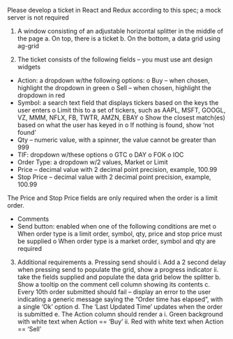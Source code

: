Please develop a ticket in React and Redux according to this spec; a mock server is not required

1.	A window consisting of an adjustable horizontal splitter in the middle of the page
a.	On top, there is a ticket
b.	On the bottom, a data grid using ag-grid

2.	The ticket consists of the following fields – you must use ant design widgets
-	Action: a dropdown w/the following options:
o	Buy – when chosen, highlight the dropdown in green
o	Sell – when chosen, highlight the dropdown in red
-	Symbol: a search text field that displays tickers based on the keys the user enters
o	Limit this to a set of tickers, such as AAPL, MSFT, GOOGL, VZ, MMM, NFLX, FB, TWTR, AMZN, EBAY
o	Show the closest match(es) based on what the user has keyed in
o	If nothing is found, show ‘not found’
-	Qty – numeric value, with a spinner, the value cannot be greater than 999
-	TIF: dropdown w/these options
o	GTC
o	DAY
o	FOK
o	IOC
-	Order Type: a dropdown w/2 values, Market or Limit
-	Price – decimal value with 2 decimal point precision, example, 100.99
-	Stop Price – decimal value with 2 decimal point precision, example, 100.99

The Price and Stop Price fields are only required when the order is a limit order.

-	Comments
-	Send button: enabled when one of the following conditions are met
o	When order type is a limit order, symbol, qty, price and stop price must be supplied
o	When order type is a market order, symbol and qty are required

3.	Additional requirements
a.	Pressing send should
i.	Add a 2 second delay when pressing send to populate the grid, show a progress indicator
ii.	take the fields supplied and populate the data grid below the splitter
b.	Show a tooltip on the comment cell column showing its contents
c.	Every 10th order submitted should fail – display an error to the user indicating a generic message saying the “Order time has elapsed”, with a single ‘Ok’ option
d.	The ‘Last Updated Time’ updates when the order is submitted
e.	The Action column should render a
i.	Green background with white text when Action == ‘Buy’
ii.	Red with white text when Action == ‘Sell’